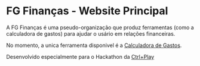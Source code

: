# FG Finanças - Website Principal
 A FG Finanças é uma pseudo-organização que produz ferramentas (como a calculadora de gastos) para ajudar o usário em relações financeiras.

 No momento, a unica ferramenta disponivel é a [Calculadora de Gastos](https://fgfinance.github.io/FGFinance/calcgastos.html).

 Desenvolvido especialmente para o Hackathon da [Ctrl+Play](https://ctrlplay.com.br/)
